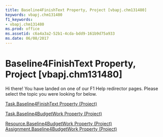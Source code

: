 ```yaml
---
title: Baseline4FinishText Property, Project [vbapj.chm131480]
keywords: vbapj.chm131480
f1_keywords:
- vbapj.chm131480
ms.prod: office
ms.assetid: c6a4a3a2-52b1-4cda-bdd9-161b9d75a933
ms.date: 06/08/2017
---
```



# Baseline4FinishText Property, Project [vbapj.chm131480]

Hi there! You have landed on one of our F1 Help redirector pages. Please select the topic you were looking for below.

[Task.Baseline4FinishText Property (Project)](http://msdn.microsoft.com/library/9065f145-228b-5599-93fb-759da481a2a2%28Office.15%29.aspx)

[Task.Baseline4BudgetWork Property (Project)](http://msdn.microsoft.com/library/75d4707b-8b84-345b-6dc6-d2d7fa5f6b27%28Office.15%29.aspx)

[Resource.Baseline4BudgetWork Property (Project)](http://msdn.microsoft.com/library/524a9467-c31b-2aa1-a305-d851bedcdc91%28Office.15%29.aspx)
[Assignment.Baseline4BudgetWork Property (Project)](http://msdn.microsoft.com/library/5efff144-fb05-2108-8260-f4195c4ea54d%28Office.15%29.aspx)

